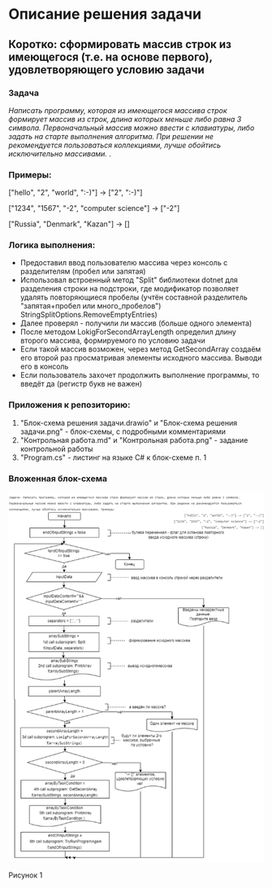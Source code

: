 # Описание решения задачи

## Коротко: сформировать массив строк из имеющегося (т.е. на основе первого), удовлетворяющего условию задачи

### **Задача**
*Написать программу, которая из имеющегося массива строк формирует массив из строк, длина которых меньше либо равна 3 символа. Первоначальный массив можно ввести с клавиатуры, либо задать на старте выполнения алгоритма. При решении не рекомендуется пользоваться коллекциями, лучше обойтись исключительно массивами.*
.
### **Примеры**:
["hello", "2", "world", ":-)"] -> ["2", ":-)"]

["1234", "1567", "-2", "computer science"] -> ["-2"]

["Russia", "Denmark", "Kazan"] -> []

### **Логика выполнения**:
* Предоставил ввод пользователю массива через консоль с разделителям (пробел или запятая)
* Использовал встроенный метод "Split" библиотеки dotnet для разделения строки на подстроки, где модификатор позволяет удалять повторяющиеся пробелы (учтён составной разделитель "запятая+пробел или много_пробелов") StringSplitOptions.RemoveEmptyEntries)
* Далее проверял - получили ли массив (больше одного элемента)
* После методом LokigForSecondArrayLength определил длину второго массива, формируемого по условию задачи
* Если такой массив возможен, через метод GetSecondArray создаём его второй раз просматривая элементы исходного массива. Выводи его в консоль
* Если пользователь захочет продолжить выполнение программы, то введёт да (регистр букв не важен) 

### **Приложения к репозиторию**:

1. "Блок-схема решения задачи.drawio" и "Блок-схема решения задачи.png" - блок-схемы, с подробными комментариями
2. "Контрольная работа.md" и "Контрольная работа.png" - задание контрольной работы
3. "Program.cs" - листинг на языке C# к блок-схеме п. 1

### Вложенная блок-схема
![Это описание решения задачи](Блок_схема_решения_задачи.png)

 Рисунок 1